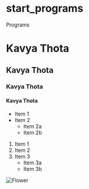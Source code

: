 # start_programs
Programs


# Kavya Thota
## Kavya Thota
### Kavya Thota
#### Kavya Thota

* Item 1
* Item 2
  * Item 2a
  * Item 2b

1. Item 1
2. Item 2
3. Item 3
   * Item 3a
   * Item 3b

![Flower](https://images.unsplash.com/photo-1501686962565-1350ab98237f?ixid=MXwxMjA3fDB8MHxzZWFyY2h8MXx8cGluayUyMGZsb3dlcnxlbnwwfHwwfA%3D%3D&ixlib=rb-1.2.1&auto=format&fit=crop&w=400&q=60)

